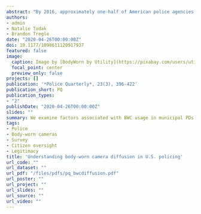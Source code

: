 ```yaml
---
abstract: "By 2016, approximately one-half of American police agencies had adopted body-worn cameras (BWCs). Though a growing body of research has examined the impact of BWCs on outcomes such as use of force, complaints, and perceptions of police, few have considered how and why some agencies adopted BWCs, while others have not. With guidance from the diffusion of innovations paradigm, the current study explores variation in BWC adoption by police agencies. Drawing on a survey administered to a national probability sample of 665 municipal police executives in the spring of 2018, we found agency size, region, and the demographic composition of municipalities were associated with BWC usage. We then examined executives’ support for (or opposition to) legislation that would require BWC footage to be released publicly. Results suggest (1) a variety of environmental factors were associated with support, and (2) the correlates of support varied across agencies of different sizes."
authors:
- admin
- Natalie Todak
- Brandon Tregle
date: "2020-04-26T00:00:00Z"
doi: 10.1177/1098611120917937
featured: false
image:
  caption: Image by [BodyWorn by Utility](https://pixabay.com/users/utility_inc-1078771/?utm_source=link-attribution&utm_medium=referral&utm_campaign=image&utm_content=794100) from [Pixabay](https://pixabay.com/photos/bodyworn-body-camera-794100/)
  focal_point: center
  preview_only: false
projects: []
publication: '*Police Quarterly*, 23(3), 396-422'
publication_short: PQ
publication_types:
- "2"
publishDate: "2020-04-26T00:00:00Z"
slides: ""
summary: We examine factors associated with BWC usage in municipal PDs as of 2018.
tags:
- Police
- Body-worn cameras
- Survey
- Citizen oversight
- Legitimacy
title: 'Understanding body-worn camera diffusion in U.S. policing'
url_code: ""
url_dataset: ""
url_pdf: "/files/pdfs/pq_bwcdiffusion.pdf"
url_poster: ""
url_project: ""
url_slides: ""
url_source: ""
url_video: ""
---
```


